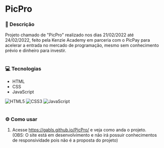 # PicPro

### 📜 Descrição
Projeto chamado de "PicPro" realizado nos dias 21/02/2022 até 24/02/2022, feito pela Kenzie Academy em parceria com o PicPay para acelerar a entrada no mercado de programação, mesmo sem conhecimento prévio e dinheiro para investir.<!-- Certificado de Conclusão do Projeto [aqui!]()-->
<br/><br/>

### 💻 Tecnologias
- HTML
- CSS
- JavaScript

<img alt="HTML5" src="https://img.shields.io/badge/-HTML5-e54d26?style=for-the-badge&logo=html5&logoColor=white"/> <img alt="CSS3" src="https://img.shields.io/badge/-CSS3-264ee4?style=for-the-badge&logo=css3&logoColor=white"/> <img alt="JavaScript" src="https://img.shields.io/badge/-JavaScript-ead41c?style=for-the-badge&logo=javascript&logoColor=white"/>
<br/><br/>

### ⚙️ Como usar
1. Acesse https://gabls.github.io/PicPro/ e veja como anda o projeto.</br>
(OBS: O site está em desenvolvimento e não irá possuir conhecimentos de responsividade pois não é a proposta do projeto)
